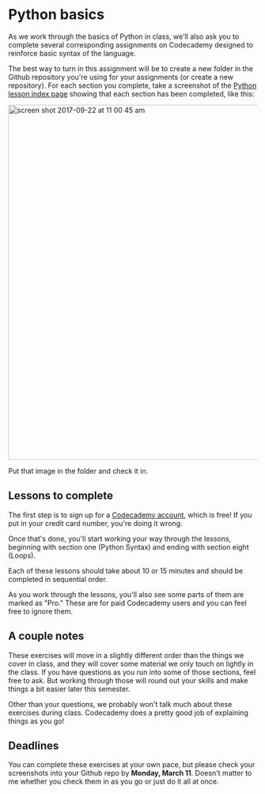 Python basics
==============

As we work through the basics of Python in class, we'll also ask you to complete several corresponding assignments on Codecademy designed to reinforce basic syntax of the language.

The best way to turn in this assignment will be to create a new folder in the Github repository you're using for your assignments (or create a new repository). For each section you complete, take a screenshot of the [Python lesson index page](https://www.codecademy.com/learn/learn-python) showing that each section has been completed, like this:

<img width="718" alt="screen shot 2017-09-22 at 11 00 45 am" src="https://user-images.githubusercontent.com/947791/30750766-57248d34-9f85-11e7-95d2-d5f232f367e5.png">

Put that image in the folder and check it in.

Lessons to complete
-------------------

The first step is to sign up for a [Codecademy account](https://www.codecademy.com/learn), which is free! If you put in your credit card number, you're doing it wrong.

Once that's done, you'll start working your way through the lessons, beginning with section one (Python Syntax) and ending with section eight (Loops).

Each of these lessons should take about 10 or 15 minutes and should be completed in sequential order.

As you work through the lessons, you'll also see some parts of them are marked as "Pro." These are for paid Codecademy users and you can feel free to ignore them.

A couple notes
--------------

These exercises will move in a slightly different order than the things we cover in class, and they will cover some material we only touch on lightly in the class. If you have questions as you run into some of those sections, feel free to ask. But working through those will round out your skills and make things a bit easier later this semester.

Other than your questions, we probably won't talk much about these exercises during class. Codecademy does a pretty good job of explaining things as you go!

Deadlines
---------

You can complete these exercises at your own pace, but please check your screenshots into your Github repo by **Monday, March 11**. Doesn't matter to me whether you check them in as you go or just do it all at once.